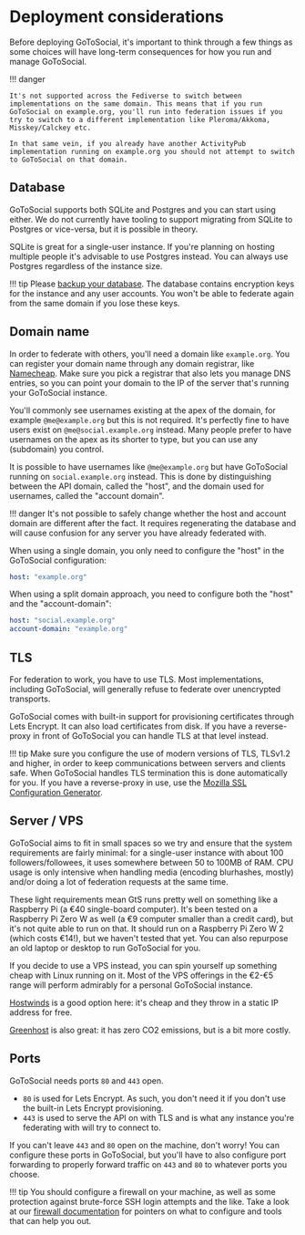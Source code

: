 # Deployment considerations

Before deploying GoToSocial, it's important to think through a few things as some choices will have long-term consequences for how you run and manage GoToSocial.

!!! danger

    It's not supported across the Fediverse to switch between implementations on the same domain. This means that if you run GoToSocial on example.org, you'll run into federation issues if you try to switch to a different implementation like Pleroma/Akkoma, Misskey/Calckey etc.
    
    In that same vein, if you already have another ActivityPub implementation running on example.org you should not attempt to switch to GoToSocial on that domain.

## Database

GoToSocial supports both SQLite and Postgres and you can start using either. We do not currently have tooling to support migrating from SQLite to Postgres or vice-versa, but it is possible in theory.

SQLite is great for a single-user instance. If you're planning on hosting multiple people it's advisable to use Postgres instead. You can always use Postgres regardless of the instance size.

!!! tip
    Please [backup  your database](../admin/backup_and_restore.md). The database contains encryption keys for the instance and any user accounts. You won't be able to federate again from the same domain if you lose these keys.

## Domain name

In order to federate with others, you'll need a domain like `example.org`. You can register your domain name through any domain registrar, like [Namecheap](https://www.namecheap.com/). Make sure you pick a registrar that also lets you manage DNS entries, so you can point your domain to the IP of the server that's running your GoToSocial instance.

You'll commonly see usernames existing at the apex of the domain, for example `@me@example.org` but this is not required. It's perfectly fine to have users exist on `@me@social.example.org` instead. Many people prefer to have usernames on the apex as its shorter to type, but you can use any (subdomain) you control.

It is possible to have usernames like `@me@example.org` but have GoToSocial running on `social.example.org` instead. This is done by distinguishing between the API domain, called the "host", and the domain used for usernames, called the "account domain".

!!! danger
    It's not possible to safely change whether the host and account domain are different after the fact. It requires regenerating the database and will cause confusion for any server you have already federated with.

When using a single domain, you only need to configure the "host" in the GoToSocial configuration:

```yaml
host: "example.org"
```

When using a split domain approach, you need to configure both the "host" and the "account-domain":

```yaml
host: "social.example.org"
account-domain: "example.org"
```

## TLS

For federation to work, you have to use TLS. Most implementations, including GoToSocial, will generally refuse to federate over unencrypted transports.

GoToSocial comes with built-in support for provisioning certificates through Lets Encrypt. It can also load certificates from disk. If you have a reverse-proxy in front of GoToSocial you can handle TLS at that level instead.

!!! tip
    Make sure you configure the use of modern versions of TLS, TLSv1.2 and higher, in order to keep communications between servers and clients safe. When GoToSocial handles TLS termination this is done automatically for you. If you have a reverse-proxy in use, use the [Mozilla SSL Configuration Generator](https://ssl-config.mozilla.org/).

## Server / VPS

GoToSocial aims to fit in small spaces so we try and ensure that the system requirements are fairly minimal: for a single-user instance with about 100 followers/followees, it uses somewhere between 50 to 100MB of RAM. CPU usage is only intensive when handling media (encoding blurhashes, mostly) and/or doing a lot of federation requests at the same time.

These light requirements mean GtS runs pretty well on something like a Raspberry Pi (a €40 single-board computer). It's been tested on a Raspberry Pi Zero W as well (a €9 computer smaller than a credit card), but it's not quite able to run on that. It should run on a Raspberry Pi Zero W 2 (which costs €14!), but we haven't tested that yet. You can also repurpose an old laptop or desktop to run GoToSocial for you.

If you decide to use a VPS instead, you can spin yourself up something cheap with Linux running on it. Most of the VPS offerings in the €2-€5 range will perform admirably for a personal GoToSocial instance.

[Hostwinds](https://www.hostwinds.com/) is a good option here: it's cheap and they throw in a static IP address for free.

[Greenhost](https://greenhost.net) is also great: it has zero CO2 emissions, but is a bit more costly.

## Ports

GoToSocial needs ports `80` and `443` open.

* `80` is used for Lets Encrypt. As such, you don't need it if you don't use the built-in Lets Encrypt provisioning.
* `443` is used to serve the API on with TLS and is what any instance you're federating with will try to connect to.

If you can't leave `443` and `80` open on the machine, don't worry! You can configure these ports in GoToSocial, but you'll have to also configure port forwarding to properly forward traffic on `443` and `80` to whatever ports you choose.

!!! tip
    You should configure a firewall on your machine, as well as some protection against brute-force SSH login attempts and the like. Take a look at our [firewall documentation](../advanced/security/firewall.md) for pointers on what to configure and tools that can help you out.
